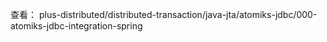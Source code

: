 查看：
plus-distributed/distributed-transaction/java-jta/atomiks-jdbc/000-atomiks-jdbc-integration-spring